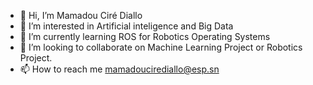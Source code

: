 - 👋 Hi, I’m Mamadou Ciré Diallo
- 👀 I’m interested in Artificial inteligence and Big Data
- 🌱 I’m currently learning ROS for Robotics Operating Systems
- 💞️ I’m looking to collaborate on Machine Learning Project or Robotics Project.
- 📫 How to reach me mamadoucirediallo@esp.sn

<!---
kiriwelBoy/kiriwelBoy is a ✨ special ✨ repository because its `README.md` (this file) appears on your GitHub profile.
You can click the Preview link to take a look at your changes.
--->
